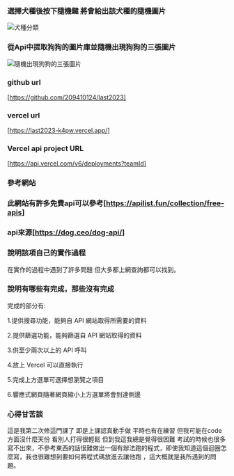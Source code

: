 ### 選擇犬種後按下隨機鍵 將會給出該犬種的隨機圖片
![犬種分類](https://hsexmvemzjlqjqnfwwob.supabase.co/storage/v1/object/public/124/LAST%201.png)


### 從Api中提取狗狗的圖片庫並隨機出現狗狗的三張圖片
![隨機出現狗狗的三張圖片](https://hsexmvemzjlqjqnfwwob.supabase.co/storage/v1/object/public/124/last%202%20(1).png)

### github url
[https://github.com/209410124/last2023]

### vercel url
[https://last2023-k4pw.vercel.app/]


### Vercel api project URL
[https://api.vercel.com/v6/deployments?teamId]

### 參考網站
### 此網站有許多免費api可以參考[https://apilist.fun/collection/free-apis]
### api來源[https://dog.ceo/dog-api/]


### 說明該項自己的實作過程
在實作的過程中遇到了許多問題 但大多都上網查詢都可以找到。

### 說明有哪些有完成，那些沒有完成

完成的部分有:

1.提供搜尋功能，能夠自 API 網站取得所需要的資料

2.提供篩選功能，能夠篩選自 API  網站取得的資料

3.供至少兩次以上的 API 呼叫

4.放上 Vercel 可以直接執行

5.完成上方選單可選擇想瀏覽之項目

6.響應式網頁隨著網頁縮小上方選單將會到達側邊
### 心得甘苦談

這是我第二次修這門課了 即是上課認真動手做 平時也有在練習 但我可能在code方面沒什麼天份 看別人打得很輕鬆 但到我這我總是覺得很困難
考試的時候也很多寫不出來，不參考東西的話很難做出一個有辦法跑的程式，即使我知道這個迴圈怎麼寫，我也很難想到要如何將程式碼放進去讓他跑
，這大概就是我所遇到的問題。